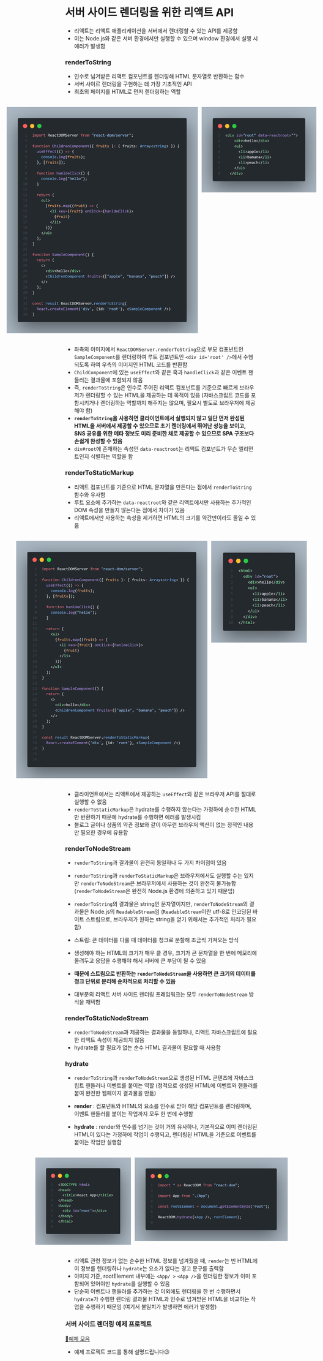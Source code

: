# 서버 사이드 렌더링을 위한 리액트 API

- 리액트는 리액트 애플리케이션을 서버에서 렌더링할 수 있는 API를 제공함
- 이는 Node.js와 같은 서버 환경에서만 실행할 수 있으며 window 환경에서 실행 시 에러가 발생함

### renderToString

- 인수로 넘겨받은 리액트 컴포넌트를 렌더링해 HTML 문자열로 반환하는 함수
- 서버 사이르 렌더링을 구현하는 데 가장 기초적인 API
- 최초의 페이지를 HTML로 먼저 렌더링하는 역할

<br/>

<div style="display: flex; align-items: start; justify-content: center; gap: 10px;">
  <img src="image/code-1.png" width=500 style="object-fit: contain">
  <img src="image/code-2.png" width=300 style="object-fit: contain">
</div>

<br/>

- 좌측의 이미지에서 `ReactDOMServer.renderToString`으로 부모 컴포넌트인 `SampleComponent`를 렌더링하여 루트 컴포넌트인 `<div id='root' />`에서 수행되도록 하여 우측의 이미지인 HTML 코드를 반환함
- `ChildComponent`에 있는 `useEffect`와 같은 훅과 `handleClick`과 같은 이벤트 핸들러는 결과물에 포함되지 않음
- 즉, `renderToString`은 인수로 주어진 리액트 컴포넌트를 기준으로 빠르게 브라우저가 렌더링할 수 있는 HTML을 제공하는 데 목적이 있음 (자바스크립트 코드를 포함시키거나 렌더링하는 역할까지 해주지는 않으며, 필요시 별도로 브라우저에 제공해야 함)
- **`renderToString`을 사용하면 클라이언트에서 실행되지 않고 일단 먼저 완성된 HTML을 서버에서 제공할 수 있으므로 초기 렌더링에서 뛰어난 성능을 보이고, SNS 공유를 위한 메타 정보도 미리 준비한 채로 제공할 수 있으므로 SPA 구조보다 손쉽게 완성할 수 있음**
- `div#root`에 존재하는 속성인 `data-reactroot`는 리액트 컴포넌트가 무슨 엘리먼트인지 식별하는 역할을 함

### renderToStaticMarkup

- 리액트 컴포넌트를 기준으로 HTML 문자열을 만든다는 점에서 `renderToString` 함수와 유사함
- 루트 요소에 추가하는 `data-reactroot`와 같은 리액트에서만 사용하는 추가적인 DOM 속성을 만들지 않는다는 점에서 차이가 있음
- 리액트에서만 사용하는 속성을 제거하면 HTML의 크기를 약간만이라도 줄일 수 있음

<br/>

<div style="display: flex; align-items: start; justify-content: center; gap: 10px;">
  <img src="image/code-3.png" width=500 style="object-fit: contain">
  <img src="image/code-4.png" width=250 style="object-fit: contain">
</div>

<br/>

- 클라이언트에서는 리액트에서 제공하는 `useEffect`와 같은 브라우저 API를 절대로 실행할 수 없음
- `renderToStaticMarkup`은 hydrate를 수행하지 않는다는 가정하에 순수한 HTML만 반환하기 때문에 hydrate를 수행하면 에러를 발생시킴
- 블로그 글이나 상품의 약관 정보와 같이 아무런 브라우저 액션이 없는 정적인 내용만 필요한 경우에 유용함

### renderToNodeStream

- `renderToString`과 결과물이 완전히 동일하나 두 가지 차이점이 있음
- `renderToString`과 `renderToStaticMarkup`은 브라우저에서도 실행할 수는 있지만 `renderToNodeStream`은 브라우저에서 사용하는 것이 완전히 불가능함 (`renderToNodeStream`은 완전히 Node.js 환경에 의존하고 있기 때문임)
- `renderToString`의 결과물은 string인 문자열이지만, `renderToNodeStream`의 결과물은 Node.js의 `ReadableStream`임 (`ReadableStream`이란 utf-8로 인코딩된 바이트 스트림으로, 브라우저가 원하는 string을 얻기 위해서는 추가적인 처리가 필요함)

- 스트림: 큰 데이터를 다룰 때 데이터를 청크로 분할해 조금씩 가져오는 방식
- 생성해야 하는 HTML의 크기가 매우 클 경우, 크기가 큰 문자열을 한 번에 메모리에 올려두고 응답을 수행해야 해서 서버에 큰 부담이 될 수 있음
- **때문에 스트림으로 반환하는 `renderToNodeStream`을 사용하면 큰 크기의 데이터를 청크 단위로 분리해 순차적으로 처리할 수 있음**
- 대부분의 리액트 서버 사이드 렌더링 프레임워크는 모두 `renderToNodeStream` 방식을 채택함

### renderToStaticNodeStream

- `renderToNodeStream`과 제공하는 결과물을 동일하나, 리액트 자바스크립트에 필요한 리액트 속성이 제공되지 않음
- hydrate를 할 필요가 없는 순수 HTML 결과물이 필요할 때 사용함

### hydrate

- `renderToString`과 `renderToNodeStream`으로 생성된 HTML 콘텐츠에 자바스크립트 핸들러나 이벤트를 붙이는 역할 (정적으로 생성된 HTML에 이벤트와 핸들러를 붙여 완전한 웹페이지 결과물을 만듦)

- **render** : 컴포넌트와 HTML의 요소를 인수로 받아 해당 컴포넌트를 렌더링하며, 이벤트 핸들러를 붙이는 작업까지 모두 한 번에 수행함
- **hydrate** : render와 인수를 넘기는 것이 거의 유사하나, 기본적으로 이미 렌더링된 HTML이 있다는 가정하에 작업이 수행되고, 렌더링된 HTML을 기준으로 이벤트를 붙이는 작업만 실행함

<br/>

<div style="display: flex; align-items: start; justify-content: center; gap: 10px;">
  <img src="image/code-5.png" width=250 style="object-fit: contain">
  <img src="image/code-6.png" width=400 style="object-fit: contain">
</div>

<br/>

- 리액트 관련 정보가 없는 순수한 HTML 정보를 넘겨줬을 때, `render`는 빈 HTML에 이 정보를 렌더링하나 `hydrate`는 요소가 없다는 경고 문구를 출력함
- 이미지 기준, rootElement 내부에는 `<App/ >` `<App />`을 렌더링한 정보가 이미 포함되어 있어야만 `hydrate`를 실행할 수 있음
- 단순히 이벤트나 핸들러를 추가하는 것 이외에도 렌더링을 한 번 수행하면서 `hydrate`가 수행한 렌더링 결과물 HTML과 인수로 넘겨받은 HTML을 비교하는 작업을 수행하기 때문임 (여기서 불일치가 발생하면 에러가 발생함)

### 서버 사이드 렌더링 예제 프로젝트

[🔗예제 모음](https://github.com/wikibook/react-deep-dive-example)

- 예제 프로젝트 코드를 통해 설명드립니다😉
